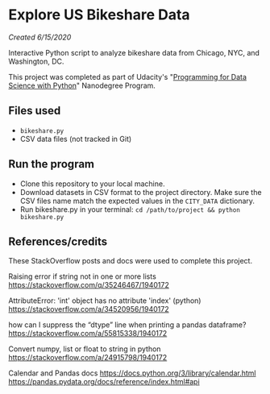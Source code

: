 # Explore US Bikeshare Data
_Created 6/15/2020_

Interactive Python script to analyze bikeshare data from Chicago, NYC, and Washington, DC.

This project was completed as part of Udacity's "[Programming for Data Science with Python](https://www.udacity.com/course/programming-for-data-science-nanodegree--nd104)" Nanodegree Program.

## Files used
* `bikeshare.py`
* CSV data files (not tracked in Git)

## Run the program

- Clone this repository to your local machine.
- Download datasets in CSV format to the project directory. Make sure the CSV files name match the expected values in the `CITY_DATA` dictionary.
- Run bikeshare.py in your terminal: `cd /path/to/project && python bikeshare.py`

## References/credits

These StackOverflow posts and docs were used to complete this project.

Raising error if string not in one or more lists
https://stackoverflow.com/q/35246467/1940172

AttributeError: 'int' object has no attribute 'index' (python)
https://stackoverflow.com/a/34520956/1940172

how can I suppress the “dtype” line when printing a pandas dataframe?
https://stackoverflow.com/a/55815338/1940172

Convert numpy, list or float to string in python
https://stackoverflow.com/a/24915798/1940172

Calendar and Pandas docs
https://docs.python.org/3/library/calendar.html
https://pandas.pydata.org/docs/reference/index.html#api
